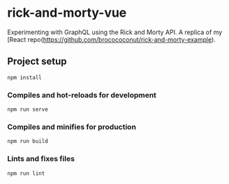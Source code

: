 # rick-and-morty-vue

Experimenting with GraphQL using the Rick and Morty API. A replica of my [React repo(https://github.com/brocococonut/rick-and-morty-example).

## Project setup
```
npm install
```

### Compiles and hot-reloads for development
```
npm run serve
```

### Compiles and minifies for production
```
npm run build
```

### Lints and fixes files
```
npm run lint
```